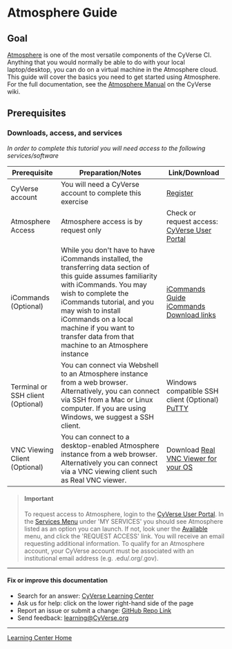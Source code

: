 # Atmosphere Guide

## Goal

[Atmosphere](http://www.cyverse.org/atmosphere) is one of the most
versatile components of the CyVerse CI. Anything that you would normally
be able to do with your local laptop/desktop, you can do on a virtual
machine in the Atmosphere cloud. This guide will cover the basics you
need to get started using Atmosphere. For the full documentation, see
the [Atmosphere
Manual](https://wiki.cyverse.org/wiki/display/atmman/Atmosphere+Manual+Table+of+Contents)
on the CyVerse wiki.


## Prerequisites

### Downloads, access, and services

*In order to complete this tutorial you will need access to the
following services/software*

| Prerequisite | Preparation/Notes | Link/Download |
| --- | --- | --- |
| CyVerse account | You will need a CyVerse account to complete this exercise | [Register](https://user.cyverse.org/) |
| Atmosphere Access | Atmosphere access is by request only | Check or request access: [CyVerse User Portal](https://user.cyverse.org/services/mine) |
| iCommands (Optional) | While you don't have to have iCommands installed, the transferring data section of this guide assumes familiarity with iCommands. You may wish to complete the iCommands tutorial, and you may wish to install iCommands on a local machine if you want to transfer data from that machine to an Atmosphere instance | [iCommands Guide](https://cyverse-data-store-guide.readthedocs-hosted.com/en/latest/step2.html) [iCommands Download links](https://wiki.cyverse.org/wiki/display/DS/Setting+Up+iCommands) |
| Terminal or SSH client (Optional) | You can connect via Webshell to an Atmosphere instance from a web browser. Alternatively, you can connect via SSH from a Mac or Linux computer. If you are using Windows, we suggest a SSH client. | Windows compatible SSH client (Optional) [PuTTY](https://www.chiark.greenend.org.uk/~sgtatham/putty/latest.html) |
| VNC Viewing Client (Optional) | You can connect to a desktop-enabled Atmosphere instance from a web browser. Alternatively you can connect via a VNC viewing client such as Real VNC viewer. | Download [Real VNC Viewer for your OS](https://www.realvnc.com/download/viewer/) |

> #### Important
> To request access to Atmosphere, login to the [CyVerse User Portal](). In the [Services Menu](https://user.cyverse.org/services/mine) under
> 'MY SERVICES' you should see Atmosphere listed as an option you can launch. If not, look uner the
> [Available](https://user.cyverse.org/services/available) menu, and click
> the 'REQUEST ACCESS' link. You will receive an email requesting
> additional information. To qualify for an Atmosphere account, your
> CyVerse account must be associated with an institutional email address
> (e.g. .edu/.org/.gov).

------------------------------------------------------------------------

#### Fix or improve this documentation 

-   Search for an answer: [CyVerse Learning Center](https://learning.cyverse.org/en/latest/)
-   Ask us for help: click on the lower right-hand side of the page
-   Report an issue or submit a change: [GitHub Repo Link](https://github.com/CyVerse-learning-materials/atmosphere_guide/tree/mkdocs)
-   Send feedback: [learning@CyVerse.org](learning@CyVerse.org)

------------------------------------------------------------------------

[Learning Center Home](http://learning.cyverse.org/)